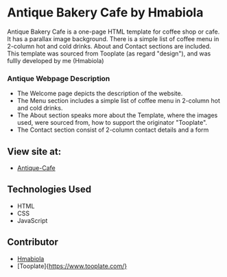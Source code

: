 # Antique Bakery Cafe by Hmabiola

Antique Bakery Cafe is a one-page HTML template for coffee shop or cafe. It has a parallax image background. There is a simple list of coffee menu in 2-column hot and cold drinks. About and Contact sections are included. This template was sourced from Tooplate (as regard "design"), and was fullly developed by me (Hmabiola)

### Antique Webpage Description

- The Welcome page depicts the description of the website.
- The Menu section includes a simple list of coffee menu in 2-column hot and cold drinks.
- The About section speaks more about the Template, where the images used, were sourced from, how to support the originator "Tooplate".
- The Contact section consist of 2-column contact details and a form

## View site at: 

- [Antique-Cafe](https://hasbunallahmubarak.github.io/Antique-Cafe/)

## Technologies Used

- HTML
- CSS
- JavaScript

## Contributor

- [Hmabiola](https://hasbunallahmubarak.github.io/Hmabiola-Portfolio/)
- [Tooplate]{https://www.tooplate.com/}